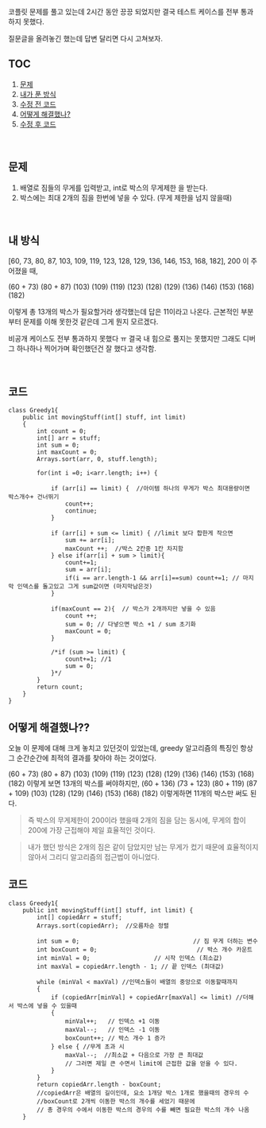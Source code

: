 코플릿 문제를 풀고 있는데 2시간 동안 끙끙 되었지만 결국 테스트 케이스를 전부 통과하지 못했다.

질문글을 올려놓긴 했는데 답변 달리면 다시 고쳐보자. 

## TOC
1. [문제](#1.-문제)
2. [내가 푼 방식](#2.-내-방식)
3. [수정 전 코드](#3.-코드)
4. [어떻게 해결했나?](#4.-어떻게-해결했나?)
5. [수정 후 코드](#5.-코드)


&nbsp;



## 문제
1. 배열로 짐들의 무게를 입력받고, int로 박스의 무게제한 을 받는다. 
2. 박스에는 최대 2개의 짐을 한번에 넣을 수 있다. (무게 제한을 넘지 않을때)       

&nbsp;


## 내 방식

[60, 73, 80, 87, 103, 109, 119, 123, 128, 129, 136, 146, 153, 168, 182], 200 이 주어졌을 때,

(60 + 73) (80 + 87) (103) (109) (119) (123) (128) (129) (136) (146) (153) (168) (182)

이렇게 총 13개의 박스가 필요할거라 생각했는데 답은 11이라고 나온다. 근본적인 부분부터 문제를 이해 못한것 같은데 그게 뭔지 모르겠다.

비공개 케이스도 전부 통과하지 못했다 ㅠ 결국 내 힘으로 풀지는 못했지만 그래도 디버그 하나하나 찍어가며 확인했던건 잘 했다고 생각함. 

&nbsp;&nbsp;

## 코드

```
class Greedy1{
    public int movingStuff(int[] stuff, int limit)
    {
        int count = 0;
        int[] arr = stuff;
        int sum = 0;
        int maxCount = 0;
        Arrays.sort(arr, 0, stuff.length);

        for(int i =0; i<arr.length; i++) {

            if (arr[i] == limit) {  //아이템 하나의 무게가 박스 최대용량이면 박스개수+ 건너뛰기
                count++;
                continue;
            }

            if (arr[i] + sum <= limit) { //limit 보다 합한게 작으면
                sum += arr[i];
                maxCount ++;  //박스 2칸중 1칸 차지함
            } else if(arr[i] + sum > limit){
                count+=1;
                sum = arr[i];
                if(i == arr.length-1 && arr[i]==sum) count+=1; // 마지막 인덱스를 돌고있고 그게 sum값이면 (마지막남은것)
            }

            if(maxCount == 2){  // 박스가 2개까지만 넣을 수 있음
                count ++;
                sum = 0; // 다넣으면 박스 +1 / sum 초기화
                maxCount = 0;
            }

            /*if (sum >= limit) {
                count+=1; //1
                sum = 0;
            }*/
        }
        return count;
    }
}
```

## 어떻게 해결했나??
오늘 이 문제에 대해 크게 놓치고 있던것이 있었는데, greedy 알고리즘의 특징인 항상 그 순간순간에 최적의 결과를 찾아야 하는 것이었다. 

(60 + 73) (80 + 87) (103) (109) (119) (123) (128) (129) (136) (146) (153) (168) (182) 
이렇게 보면 13개의 박스를 써야하지만, 
(60 + 136) (73 + 123) (80 + 119) (87 + 109) (103) (128) (129) (146) (153) (168) (182)
이렇게하면 11개의 박스만 써도 된다. 


>즉 박스의 무게제한이 200이라 했을때 2개의 짐을 담는 동시에, 무게의 합이 200에 가장 근접해야 제일 효율적인 것이다.

>내가 했던 방식은 2개의 짐은 같이 담았지만 남는 무게가 컸기 때문에 효율적이지 않아서 그리디 알고리즘의 접근법이 아니었다. 

## 코드
```
class Greedy1{
    public int movingStuff(int[] stuff, int limit) {
        int[] copiedArr = stuff;
        Arrays.sort(copiedArr);  //오름차순 정렬

        int sum = 0;                                // 짐 무게 더하는 변수
        int boxCount = 0;                            // 박스 개수 카운트
        int minVal = 0;                  // 시작 인덱스 (최소값)
        int maxVal = copiedArr.length - 1; // 끝 인덱스 (최대값)

        while (minVal < maxVal) //인덱스들이 배열의 중앙으로 이동할때까지
        {
            if (copiedArr[minVal] + copiedArr[maxVal] <= limit) //더해서 박스에 넣을 수 있을때
            {
                minVal++;   // 인덱스 +1 이동
                maxVal--;   // 인덱스 -1 이동
                boxCount++; // 박스 개수 1 증가
            } else { //무게 초과 시
                maxVal--;  //최소값 + 다음으로 가장 큰 최대값
                // 그러면 제일 큰 수면서 limit에 근접한 값을 얻을 수 있다.
            }
        }
        return copiedArr.length - boxCount;
        //copiedArr은 배열의 길이인데, 요소 1개당 박스 1개로 했을때의 경우의 수
        //boxCount로 2개씩 이동한 박스의 개수를 세었기 때문에
        // 총 경우의 수에서 이동한 박스의 경우의 수를 빼면 필요한 박스의 개수 나옴
    }
```
